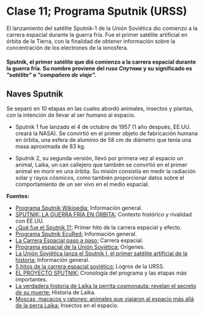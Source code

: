 # Clase 11; Programa Sputnik (URSS)

El lanzamiento del satélite Sputnik-1 de la Unión Soviética dio comienzo a la carrera espacial durante la guerra fría. Fue el primer satélite artificial en órbita de la Tierra, con la finalidad de obtener información sobre la concentración de los electrones de la ionosfera.

####  Sputnik, el primer satélite que dió comienzo a la carrera espacial durante la guerra fría. Su nombre proviene del ruso *Спутник* y su significado es *"satélite"* o *"compañero de viaje".*

## Naves Sputnik
Se separó en 10 etapas en las cuales abordó animales, insectos y plantas, con la intención de llevar al ser humano al espacio.

- Sputnik 1 fue lanzado el 4 de octubre de 1957 (1 año después, EE.UU. creará la NASA). Se convirtió en el primer objeto de fabricación humana en órbita, una esfera de aluminio de 58 cm de diámetro que tenía una masa aproximada de 83 kg.

- Sputnik 2, su segunda versión, llevó por primera vez al espacio un animal, Laika, un can callejero que también se convirtió en el primer animal en morir en una órbita. Su misión consistía en medir la radiación solar y rayos cósmicos, como también proporcionar datos sobre el comportamiento de un ser vivo en el medio espacial.




**Fuentes:**
- [Programa Sputnik Wikipedia:](https://es.wikipedia.org/wiki/Programa_Sputnik) Información general.
- [SPUTNIK: LA GUERRA FRÍA EN ÓRBITA:](https://www.raco.cat/index.php/Quark/article/download/144324/196093) Contexto histórico y rivalidad con EE.UU.
- [¿Qué fue el Sputnik 1?:](https://elordenmundial.com/hoy-en-la-historia/4-octubre/que-fue-sputnik-1/) Primer hito de la carrera espacial y efecto.
- [Programa Sputnik EcuRed:](https://www.ecured.cu/Programa_Sputnik) Información general.
- [La Carrera Espacial paso a paso:](https://www.nationalgeographic.com.es/llegada-del-hombre-a-la-luna/carrera-espacial-paso-a-paso_14369) Carrera espacial.
- [Programa espacial de la Unión Soviética:](https://www.wikiwand.com/es/Programa_espacial_de_la_Uni%C3%B3n_Sovi%C3%A9tica) Orígenes.
- [La Unión Soviética lanza el Sputnik I, el primer satélite artificial de la historia:](https://latam.historyplay.tv/hoy-en-la-historia/la-union-sovietica-lanza-el-sputnik-i-el-primer-satelite-artificial-de-la) Información general.
- [5 hitos de la carrera espacial soviético:](https://www.bbvaopenmind.com/ciencia/fisica/5-hitos-de-la-carrera-espacial-sovietica/) Logros de la URSS.
- [EL PROYECTO SPUTNIK:](http://altorres.synology.me/cosmos/conquista_luna/sputnik/sputnik.htm) Cronología del programa y las etapas más importantes.
- [La verdadera historia de Laika la perrita cosmonauta: revelan el secreto de su muerte:](https://www.gtd.es/es/blog/la-verdadera-historia-de-laika-la-perrita-cosmonauta-revelan-el-secreto-de-su-muerte) Historia de Laika.
- [Moscas, macacos y ratones: animales que viajaron al espacio más allá de la perra Laika:](https://maldita.es/malditaciencia/20220303/animales-viajaron-espacio-laika/) Insectos en el espacio.


